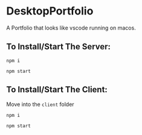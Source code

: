 # DesktopPortfolio
A Portfolio that looks like vscode running on macos.

## To Install/Start The Server:

 ```npm i```
 
 ```npm start```
 
## To Install/Start The Client: 

Move into the ```client``` folder

 ```npm i```
 
 ```npm start```

